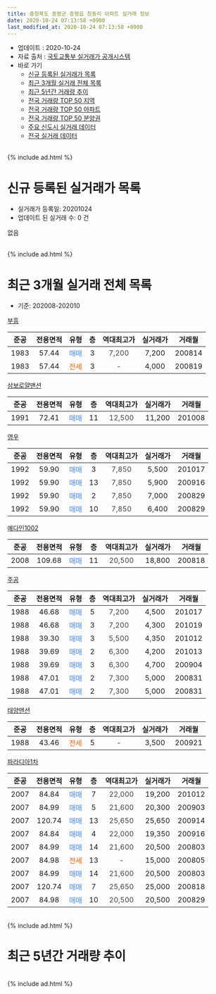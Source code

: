 ```yaml
---
title: 충청북도 증평군 증평읍 창동리 아파트 실거래 정보
date: 2020-10-24 07:13:58 +0900
last_modified_at: 2020-10-24 07:13:58 +0900
---
```


* 업데이트 : 2020-10-24
* 자료 출처 : [국토교통부 실거래가 공개시스템](http://rt.molit.go.kr)
* 바로 가기
    * [신규 등록된 실거래가 목록](#신규-등록된-실거래가-목록)
    * [최근 3개월 실거래 전체 목록](#최근-3개월-실거래-전체-목록)
    * [최근 5년간 거래량 추이](#최근-5년간-거래량-추이)
    * [전국 거래량 TOP 50 지역](https://inasie.github.io/apt-trade-info/최근-3개월-전국에서-가장-거래가-많이-발생한-지역)
    * [전국 거래량 TOP 50 아파트](https://inasie.github.io/apt-trade-info/최근-3개월-전국에서-가장-거래가-많이-발생한-아파트)
    * [전국 거래량 TOP 50 분양권](https://inasie.github.io/apt-trade-info/최근-3개월-전국에서-가장-거래가-많이-발생한-분양권)
    * [주요 신도시 실거래 데이터](https://inasie.github.io/apt-trade-info/주요-신도시)
    * [전국 실거래 데이터](https://inasie.github.io/apt-trade-info/전국)
<br>
{% include ad.html %}
<br>

# 신규 등록된 실거래가 목록
* 실거래가 등록일: 20201024
* 업데이트 된 실거래 수: 0 건

없음

<br>
{% include ad.html %}
<br>

# 최근 3개월 실거래 전체 목록
* 기준: 202008-202010


[부흥](https://search.naver.com/search.naver?query=%EC%B6%A9%EC%B2%AD%EB%B6%81%EB%8F%84+%EC%A6%9D%ED%8F%89%EA%B5%B0+%EC%A6%9D%ED%8F%89%EC%9D%8D+%EC%B0%BD%EB%8F%99%EB%A6%AC+%EB%B6%80%ED%9D%A5)

|준공|전용면적|유형|층|역대최고가|실거래가|거래월|
|:---:|:---:|:---:|:---:|:---:|:---:|:---:|
|1983|57.44|<span style="color:#4285f3">매매</span>|3|<span style="color:#444444">7,200</span>|7,200|200814|
|1983|57.44|<span style="color:#ff5a00">전세</span>|3|<span style="color:#444444">-</span>|4,000|200819|

[삼보로얄맨션](https://search.naver.com/search.naver?query=%EC%B6%A9%EC%B2%AD%EB%B6%81%EB%8F%84+%EC%A6%9D%ED%8F%89%EA%B5%B0+%EC%A6%9D%ED%8F%89%EC%9D%8D+%EC%B0%BD%EB%8F%99%EB%A6%AC+%EC%82%BC%EB%B3%B4%EB%A1%9C%EC%96%84%EB%A7%A8%EC%85%98)

|준공|전용면적|유형|층|역대최고가|실거래가|거래월|
|:---:|:---:|:---:|:---:|:---:|:---:|:---:|
|1991|72.41|<span style="color:#4285f3">매매</span>|11|<span style="color:#444444">12,500</span>|11,200|201008|

[영우](https://search.naver.com/search.naver?query=%EC%B6%A9%EC%B2%AD%EB%B6%81%EB%8F%84+%EC%A6%9D%ED%8F%89%EA%B5%B0+%EC%A6%9D%ED%8F%89%EC%9D%8D+%EC%B0%BD%EB%8F%99%EB%A6%AC+%EC%98%81%EC%9A%B0)

|준공|전용면적|유형|층|역대최고가|실거래가|거래월|
|:---:|:---:|:---:|:---:|:---:|:---:|:---:|
|1992|59.90|<span style="color:#4285f3">매매</span>|3|<span style="color:#444444">7,850</span>|5,500|201017|
|1992|59.90|<span style="color:#4285f3">매매</span>|13|<span style="color:#444444">7,850</span>|5,900|200916|
|1992|59.90|<span style="color:#4285f3">매매</span>|2|<span style="color:#444444">7,850</span>|7,000|200829|
|1992|59.90|<span style="color:#4285f3">매매</span>|10|<span style="color:#444444">7,850</span>|6,400|200829|

[예다인1002](https://search.naver.com/search.naver?query=%EC%B6%A9%EC%B2%AD%EB%B6%81%EB%8F%84+%EC%A6%9D%ED%8F%89%EA%B5%B0+%EC%A6%9D%ED%8F%89%EC%9D%8D+%EC%B0%BD%EB%8F%99%EB%A6%AC+%EC%98%88%EB%8B%A4%EC%9D%B81002)

|준공|전용면적|유형|층|역대최고가|실거래가|거래월|
|:---:|:---:|:---:|:---:|:---:|:---:|:---:|
|2008|109.68|<span style="color:#4285f3">매매</span>|11|<span style="color:#444444">20,500</span>|18,800|200818|

[주공](https://search.naver.com/search.naver?query=%EC%B6%A9%EC%B2%AD%EB%B6%81%EB%8F%84+%EC%A6%9D%ED%8F%89%EA%B5%B0+%EC%A6%9D%ED%8F%89%EC%9D%8D+%EC%B0%BD%EB%8F%99%EB%A6%AC+%EC%A3%BC%EA%B3%B5)

|준공|전용면적|유형|층|역대최고가|실거래가|거래월|
|:---:|:---:|:---:|:---:|:---:|:---:|:---:|
|1988|46.68|<span style="color:#4285f3">매매</span>|5|<span style="color:#444444">7,200</span>|4,500|201017|
|1988|46.68|<span style="color:#4285f3">매매</span>|3|<span style="color:#444444">7,200</span>|4,300|201019|
|1988|39.30|<span style="color:#4285f3">매매</span>|3|<span style="color:#444444">5,500</span>|4,350|201012|
|1988|39.69|<span style="color:#4285f3">매매</span>|2|<span style="color:#444444">6,300</span>|4,200|201013|
|1988|39.69|<span style="color:#4285f3">매매</span>|3|<span style="color:#444444">6,300</span>|4,700|200904|
|1988|47.01|<span style="color:#4285f3">매매</span>|2|<span style="color:#444444">7,300</span>|5,000|200831|
|1988|47.01|<span style="color:#4285f3">매매</span>|2|<span style="color:#444444">7,300</span>|5,000|200831|

[태양맨션](https://search.naver.com/search.naver?query=%EC%B6%A9%EC%B2%AD%EB%B6%81%EB%8F%84+%EC%A6%9D%ED%8F%89%EA%B5%B0+%EC%A6%9D%ED%8F%89%EC%9D%8D+%EC%B0%BD%EB%8F%99%EB%A6%AC+%ED%83%9C%EC%96%91%EB%A7%A8%EC%85%98)

|준공|전용면적|유형|층|역대최고가|실거래가|거래월|
|:---:|:---:|:---:|:---:|:---:|:---:|:---:|
|1988|43.46|<span style="color:#ff5a00">전세</span>|5|<span style="color:#444444">-</span>|3,500|200921|

[파라디아1차](https://search.naver.com/search.naver?query=%EC%B6%A9%EC%B2%AD%EB%B6%81%EB%8F%84+%EC%A6%9D%ED%8F%89%EA%B5%B0+%EC%A6%9D%ED%8F%89%EC%9D%8D+%EC%B0%BD%EB%8F%99%EB%A6%AC+%ED%8C%8C%EB%9D%BC%EB%94%94%EC%95%841%EC%B0%A8)

|준공|전용면적|유형|층|역대최고가|실거래가|거래월|
|:---:|:---:|:---:|:---:|:---:|:---:|:---:|
|2007|84.84|<span style="color:#4285f3">매매</span>|7|<span style="color:#444444">22,000</span>|19,200|201012|
|2007|84.99|<span style="color:#4285f3">매매</span>|5|<span style="color:#444444">21,600</span>|20,300|200903|
|2007|120.74|<span style="color:#4285f3">매매</span>|13|<span style="color:#444444">25,650</span>|25,650|200914|
|2007|84.84|<span style="color:#4285f3">매매</span>|4|<span style="color:#444444">22,000</span>|19,350|200916|
|2007|84.99|<span style="color:#4285f3">매매</span>|14|<span style="color:#444444">21,600</span>|20,500|200803|
|2007|84.98|<span style="color:#ff5a00">전세</span>|13|<span style="color:#444444">-</span>|15,000|200805|
|2007|84.99|<span style="color:#4285f3">매매</span>|14|<span style="color:#444444">21,600</span>|20,500|200803|
|2007|120.74|<span style="color:#4285f3">매매</span>|7|<span style="color:#444444">25,650</span>|25,000|200818|
|2007|84.98|<span style="color:#4285f3">매매</span>|10|<span style="color:#444444">20,500</span>|20,500|200829|


<br>
{% include ad.html %}
<br>

# 최근 5년간 거래량 추이


<div style="width:100%;">
    <canvas id="deal_progress" height="200"></canvas>
</div>

<script>
new Chart(document.getElementById("deal_progress"), {
    type: 'line',
    data: {
        labels: ['201510','201511','201512','201601','201602','201603','201604','201605','201606','201607','201608','201609','201610','201611','201612','201701','201702','201703','201704','201705','201706','201707','201708','201709','201710','201711','201712','201801','201802','201803','201804','201805','201806','201807','201808','201809','201810','201811','201812','201901','201902','201903','201904','201905','201906','201907','201908','201909','201910','201911','201912','202001','202002','202003','202004','202005','202006','202007','202008','202009','202010'],
        datasets: [{
            label: '매매',
            pointRadius: 1,
            data: [8, 8, 5, 10, 10, 13, 7, 9, 6, 3, 8, 15, 14, 6, 5, 6, 9, 7, 7, 5, 5, 5, 3, 4, 4, 6, 9, 9, 4, 7, 3, 4, 4, 4, 6, 5, 7, 3, 4, 2, 6, 2, 5, 2, 5, 2, 1, 4, 8, 9, 8, 9, 4, 0, 4, 5, 9, 8, 10, 5, 7],
            borderColor: "rgba(255, 201, 14, 1)",
            backgroundColor: "rgba(255, 201, 14, 0.5)",
            fill: false,
            lineTension: 0
        },{
            label: '전월세',
            pointRadius: 1,
            data: [2, 2, 2, 3, 3, 1, 3, 2, 0, 1, 2, 0, 0, 1, 2, 1, 4, 0, 3, 0, 4, 3, 7, 0, 3, 2, 3, 2, 0, 3, 3, 2, 1, 0, 0, 0, 3, 1, 1, 3, 3, 3, 1, 1, 1, 0, 1, 1, 5, 0, 1, 0, 1, 0, 2, 0, 0, 0, 2, 1, 0],
            borderColor: "rgba(0, 141, 185, 1)",
            backgroundColor: "rgba(0, 141, 185, 0.5)",
            fill: false,
            lineTension: 0
        }
        ]
    },
    options: {
        responsive: true,
        title: {
            display: false
        },
        tooltips: {
            mode: 'index',
            intersect: false
        },
        hover: {
            mode: 'nearest',
            intersect: true
        },
        scales: {
            xAxes: [{
                display: true,
                scaleLabel: {
                    display: true,
                    labelString: '년/월'
                }
            }],
            yAxes: [{
                display: true,
                ticks: {
                    suggestedMin: 0,
                },
                scaleLabel: {
                    display: true,
                    labelString: '실거래 수'
                }
            }]
        }
    }
});

</script>


<br>
{% include ad.html %}
<br>

